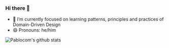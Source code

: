### Hi there 👋

- 🌱 I’m currently focused on learning patterns, principles and practices of Domain-Driven Design
- 😄 Pronouns: he/him

![Pablocom's github stats](https://github-readme-stats.vercel.app/api?username=pablocom&show_icons=true&hide_border=true)

<!--
**pablocom/pablocom** is a ✨ _special_ ✨ repository because its `README.md` (this file) appears on your GitHub profile.

Here are some ideas to get you started:

- 🔭 I’m currently working on ...
- 👯 I’m looking to collaborate on ...
- 🤔 I’m looking for help with ...

- 📫 How to reach me: ...
- 😄 Pronouns: ...
- ⚡ Fun fact: ...
-->
